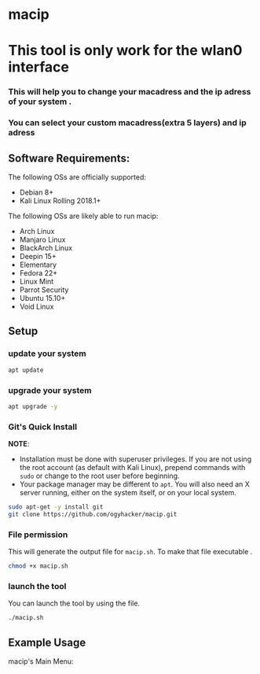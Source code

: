# macip
<h1>This tool is only work for the wlan0 interface </h1>
<h3>This will help you to change your macadress and the ip adress of your system .</h3> 
<h3>You can select your custom macadress(extra 5 layers) and ip adress</h3>

## Software Requirements:
The following OSs are officially supported:

- Debian 8+
- Kali Linux Rolling 2018.1+

The following OSs are likely able to run macip:

- Arch Linux
- Manjaro Linux
- BlackArch Linux
- Deepin 15+
- Elementary
- Fedora 22+
- Linux Mint
- Parrot Security
- Ubuntu 15.10+
- Void Linux

## Setup

### update your system

```bash
apt update
```

### upgrade your system

```bash
apt upgrade -y
```

### Git's Quick Install

**NOTE**:
- Installation must be done with superuser privileges. If you are not using the root account (as default with Kali Linux), prepend commands with `sudo` or change to the root user before beginning.
- Your package manager may be different to `apt`. You will also need an X server running, either on the system itself, or on your local system.

```bash
sudo apt-get -y install git
git clone https://github.com/ogyhacker/macip.git
```
### File permission
This will generate the output file for `macip.sh`.
To make that file executable .

```bash
chmod +x macip.sh
```
### launch the tool
You can launch the tool by using the file.

```bash
./macip.sh
```
## Example Usage

macip's Main Menu:
